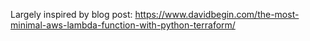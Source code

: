 
Largely inspired by blog post: https://www.davidbegin.com/the-most-minimal-aws-lambda-function-with-python-terraform/

